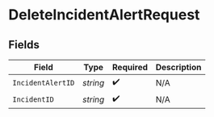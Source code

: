 # DeleteIncidentAlertRequest


## Fields

| Field              | Type               | Required           | Description        |
| ------------------ | ------------------ | ------------------ | ------------------ |
| `IncidentAlertID`  | *string*           | :heavy_check_mark: | N/A                |
| `IncidentID`       | *string*           | :heavy_check_mark: | N/A                |